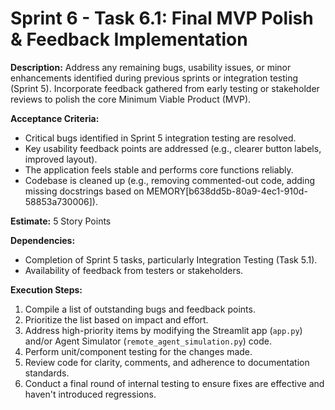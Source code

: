# Sprint 6 - Task 6.1: Final MVP Polish & Feedback Implementation

**Description:**
Address any remaining bugs, usability issues, or minor enhancements identified during previous sprints or integration testing (Sprint 5). Incorporate feedback gathered from early testing or stakeholder reviews to polish the core Minimum Viable Product (MVP).

**Acceptance Criteria:**
- Critical bugs identified in Sprint 5 integration testing are resolved.
- Key usability feedback points are addressed (e.g., clearer button labels, improved layout).
- The application feels stable and performs core functions reliably.
- Codebase is cleaned up (e.g., removing commented-out code, adding missing docstrings based on MEMORY[b638dd5b-80a9-4ec1-910d-58853a730006]).

**Estimate:**
5 Story Points

**Dependencies:**
- Completion of Sprint 5 tasks, particularly Integration Testing (Task 5.1).
- Availability of feedback from testers or stakeholders.

**Execution Steps:**
1.  Compile a list of outstanding bugs and feedback points.
2.  Prioritize the list based on impact and effort.
3.  Address high-priority items by modifying the Streamlit app (`app.py`) and/or Agent Simulator (`remote_agent_simulation.py`) code.
4.  Perform unit/component testing for the changes made.
5.  Review code for clarity, comments, and adherence to documentation standards.
6.  Conduct a final round of internal testing to ensure fixes are effective and haven't introduced regressions.
